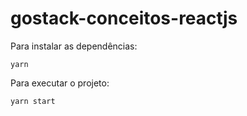 # gostack-conceitos-reactjs

Para instalar as dependências:

    yarn 

Para executar o projeto:

    yarn start
